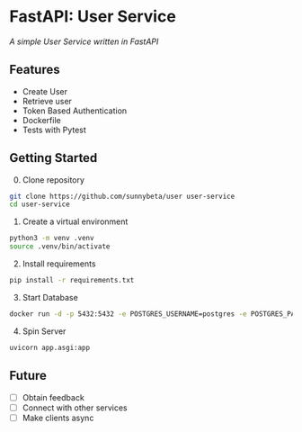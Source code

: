 # FastAPI: User Service

*A simple User Service written in FastAPI*

## Features

* Create User
* Retrieve user
* Token Based Authentication
* Dockerfile
* Tests with Pytest

## Getting Started

0. Clone repository
```bash
git clone https://github.com/sunnybeta/user user-service
cd user-service
```

1. Create a virtual environment

```bash
python3 -m venv .venv
source .venv/bin/activate
```

2. Install requirements

```bash
pip install -r requirements.txt
```

3. Start Database

```bash
docker run -d -p 5432:5432 -e POSTGRES_USERNAME=postgres -e POSTGRES_PASSWORD=password --name my-awesome-db postgres
```

4. Spin Server

```bash
uvicorn app.asgi:app
```

## Future

- [ ] Obtain feedback
- [ ] Connect with other services
- [ ] Make clients async
